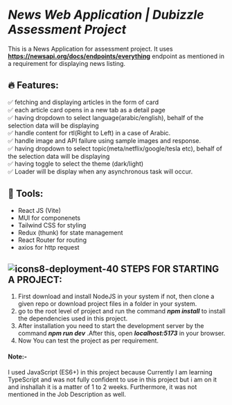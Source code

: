 # **_News Web Application | Dubizzle Assessment Project_**

This is a News Application for assessment project. It uses **https://newsapi.org/docs/endpoints/everything** endpoint as mentioned in a requirement for displaying news listing.


## 🔥 Features:

✅ fetching and displaying articles in the form of card <br> 
✅ each article card opens in a new tab as a detail page <br>
✅ having dropdown to select language(arabic/english), behalf of the selection data will be displaying <br>
✅ handle content for rtl(Right to Left) in a case of Arabic. <br>
✅ handle image and API failure using sample images and response. <br>
✅ having dropdown to select topic(meta/netflix/google/tesla etc), behalf of the selection data will be displaying <br>
✅ having toggle to select the theme (dark/light) <br>
✅ Loader will be display when any asynchronous task will occur. <br>

## 🚀 Tools:

- React JS (Vite)
- MUI for componenets
- Tailwind CSS for styling
- Redux (thunk) for state management
- React Router for routing
- axios for http request

## ![icons8-deployment-40](https://user-images.githubusercontent.com/66128446/158442096-8ff90d02-ae07-4254-b10d-cf2109c05339.png) STEPS FOR STARTING A PROJECT:
1. First download and install NodeJS in your system if not, then clone a given repo or download project files in a folder in your system.
2. go to the root level of project and run the command **_npm install_** to install the dependencies used in this project.
3. After installation you need to start the development server by the command ***_npm run dev_*** .After this, open ***_localhost:5173_*** in your browser.
4. Now You can test the project as per requirement. 

#### Note:- 
I used JavaScript (ES6+) in this project because Currently I am learning TypeScript and was not fully confident to use in this project but i am on it and inshallah it is a matter of 1 to 2 weeks. Furthermore, it was not mentioned in the Job Description as well.
 

